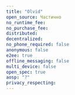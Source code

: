 ```yaml
---
title: "Olvid"
open_source: Частично
no_runtime_fee:
no_purchase_fee:
distributed:
decentralized:
no_phone_required: false
anonymous: false
e2ee: true
offline_messaging: false
multi_device: false
open_spec: true
aosp: "?"
privacy_respecting:
---
```



